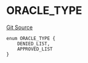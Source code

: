 # ORACLE_TYPE
[Git Source](https://github.com/thrackle-io/rules-engine/blob/459b520a7107e726ba8e04fbad518d00575c4ce1/src/protocol/economic/ruleProcessor/RuleCodeData.sol)


```solidity
enum ORACLE_TYPE {
    DENIED_LIST,
    APPROVED_LIST
}
```

